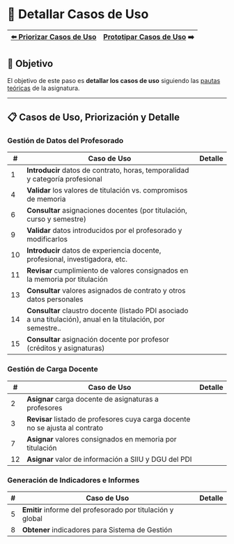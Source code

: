 # 📝 Detallar Casos de Uso

| [⬅️ Priorizar Casos de Uso](PriorizarCasosDeUso.md) | [Prototipar Casos de Uso](PrototiparCasosDeUso.md) ➡️ |
|:--|--:|

## 🎯 **Objetivo**
El objetivo de este paso es **detallar los casos de uso** siguiendo las [pautas teóricas](https://github.com/mmasias/IdSw1/blob/main/temario/contenidos/Cdu.dCdU.md#c%C3%B3mo) de la asignatura.

---

## 📋 **Casos de Uso, Priorización y Detalle**  

### Gestión de Datos del Profesorado

| **#** | **Caso de Uso**                                                                                                | **Detalle** |  
|-------|----------------------------------------------------------------------------------------------------------------|-------------| 
| 1     | **Introducir** datos de contrato, horas, temporalidad y categoría profesional                                  |             |
| 4     | **Validar** los valores de titulación vs. compromisos de memoria                                               |             |
| 6     | **Consultar** asignaciones docentes (por titulación, curso y semestre)                                         |             |
| 9     | **Validar** datos introducidos por el profesorado y modificarlos                                               |             |
| 10    | **Introducir** datos de experiencia docente, profesional, investigadora, etc.                                  |             |
| 11    | **Revisar** cumplimiento de valores consignados en la memoria por titulación                                   |             |
| 13    | **Consultar** valores asignados de contrato y otros datos personales                                           |             |
| 14    | **Consultar** claustro docente (listado PDI asociado a una titulación), anual en la titulación, por semestre.. |             |
| 15    | **Consultar** asignación docente por profesor (créditos y asignaturas)                                         |             |

### Gestión de Carga Docente

| **#** | **Caso de Uso**                                                               | **Detalle** |  
|-------|-------------------------------------------------------------------------------|-------------| 
| 2     | **Asignar** carga docente de asignaturas a profesores                         |             |
| 3     | **Revisar** listado de profesores cuya carga docente no se ajusta al contrato |             |
| 7     | **Asignar** valores consignados en memoria por titulación                     |             |
| 12    | **Asignar** valor de información a SIIU y DGU del PDI                         |             |

### Generación de Indicadores e Informes

| **#** | **Caso de Uso**                                        | **Detalle**   |  
|-------|--------------------------------------------------------|---------------| 
| 5 | **Emitir** informe del profesorado por titulación y global |               |
| 8 | **Obtener** indicadores para Sistema de Gestión            |               |